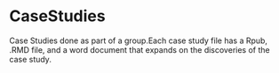 # CaseStudies
Case Studies done as part of a group.Each case study file has a Rpub, .RMD file, and a word document that expands on the discoveries of the case study.
